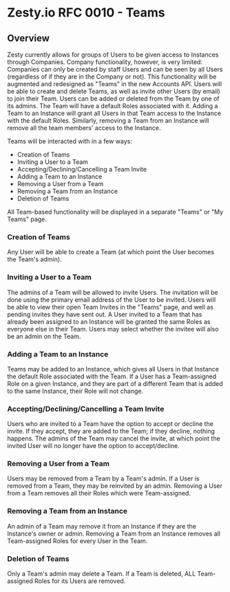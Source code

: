 # Zesty.io RFC 0010 - Teams

## Overview

Zesty currently allows for groups of Users to be given access to Instances through Companies. Company functionality, however, is very limited: Companies can only be created by staff Users and can be seen by all Users (regardless of if they are in the Company or not). This functionality will be augmented and redesigned as "Teams" in the new Accounts API. Users will be able to create and delete Teams, as well as invite other Users (by email) to join their Team. Users can be added or deleted from the Team by one of its admins. The Team will have a default Roles associated with it. Adding a Team to an Instance will grant all Users in that Team access to the Instance with the default Roles. Similarly, removing a Team from an Instance will remove all the team members' access to the Instance.

Teams will be interacted with in a few ways:
  - Creation of Teams
  - Inviting a User to a Team
  - Accepting/Declining/Cancelling a Team Invite
  - Adding a Team to an Instance
  - Removing a User from a Team
  - Removing a Team from an Instance
  - Deletion of Teams

All Team-based functionality will be displayed in a separate "Teams" or "My Teams" page.



### Creation of Teams

Any User will be able to create a Team (at which point the User becomes the Team's admin). 


### Inviting a User to a Team

The admins of a Team will be allowed to invite Users. The invitation will be done using the primary email address of the User to be invited. Users will be able to view their open Team Invites in the "Teams" page, and well as pending invites they have sent out. A User invited to a Team that has already been assigned to an Instance will be granted the same Roles as everyone else in their Team. Users may select whether the invitee will also be an admin on the Team.


### Adding a Team to an Instance

Teams may be added to an Instance, which gives all Users in that Instance the default Role associated with the Team. If a User has a Team-assigned Role on a given Instance, and they are part of a different Team that is added to the same Instance, their Role will not change.


### Accepting/Declining/Cancelling a Team Invite

Users who are invited to a Team have the option to accept or decline the invite. If they accept, they are added to the Team; if they decline, nothing happens. The admins of the Team 
may cancel the invite, at which point the invited User will no longer have the option to accept/decline.


### Removing a User from a Team

Users may be removed from a Team by a Team's admin. If a User is removed from a Team, they may be reinvited by an admin. Removing a User from a Team removes all their Roles which were Team-assigned. 


### Removing a Team from an Instance

An admin of a Team may remove it from an Instance if they are the Instance's owner or admin. Removing a Team from an Instance removes all Team-assigned Roles for every User in the Team. 


### Deletion of Teams

Only a Team's admin may delete a Team. If a Team is deleted, ALL Team-assigned Roles for its Users are removed.
